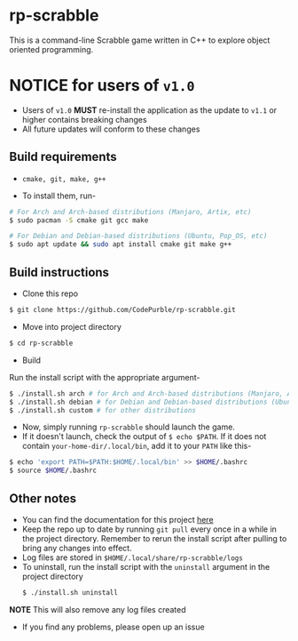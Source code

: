 # rp-scrabble
This is a command-line Scrabble game written in C++ to explore object oriented
programming.

# NOTICE for users of `v1.0`
* Users of `v1.0` **MUST** re-install the application as the update to `v1.1` or higher contains breaking changes
* All future updates will conform to these changes

## Build requirements
* `cmake, git, make, g++`

* To install them, run-
```sh
# For Arch and Arch-based distributions (Manjaro, Artix, etc)
$ sudo pacman -S cmake git gcc make

# For Debian and Debian-based distributions (Ubuntu, Pop_OS, etc)
$ sudo apt update && sudo apt install cmake git make g++
```

## Build instructions
* Clone this repo
```sh
$ git clone https://github.com/CodePurble/rp-scrabble.git
```

* Move into project directory
```sh
$ cd rp-scrabble
```

* Build

Run the install script with the appropriate argument-
```sh
$ ./install.sh arch # for Arch and Arch-based distributions (Manjaro, Artix, etc)
$ ./install.sh debian # for Debian and Debian-based distributions (Ubuntu, Pop_OS, etc)
$ ./install.sh custom # for other distributions
```
* Now, simply running `rp-scrabble` should launch the game.
* If it doesn't launch, check the output of `$ echo $PATH`. If it does not contain `your-home-dir/.local/bin`, add it to your `PATH` like this-
```sh
$ echo 'export PATH=$PATH:$HOME/.local/bin' >> $HOME/.bashrc
$ source $HOME/.bashrc
```

## Other notes
* You can find the documentation for this project [here](https://codepurble.github.io/rp-scrabble/)
* Keep the repo up to date by running `git pull` every once in a while in the project directory. Remember to rerun the install script after pulling to bring any changes into effect.
* Log files are stored in `$HOME/.local/share/rp-scrabble/logs`
* To uninstall, run the install script with the `uninstall` argument in the project directory
	```sh
	$ ./install.sh uninstall
	```
**NOTE** This will also remove any log files created
* If you find any problems, please open up an issue

